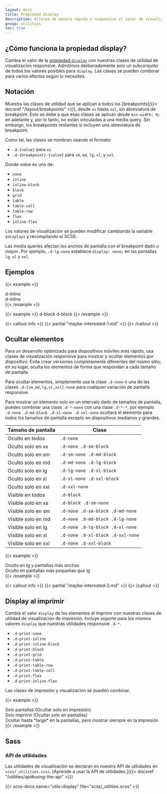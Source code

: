 ```yaml
---
layout: docs
title: Propiedad display
description: Alterna de manera rápida y responsive el valor de visualización de los componentes y más con nuestras utilidades de visualización. Incluye soporte para algunos de los valores más comunes, así como algunos extras para controlar la visualización al imprimir.
group: utilities
toc: true
---
```


## ¿Cómo funciona la propiedad display?

Cambia el valor de la [propiedad `display`](https://developer.mozilla.org/en-US/docs/Web/CSS/display) con nuestras clases de utilidad de visualización responsive. Admitimos deliberadamente solo un subconjunto de todos los valores posibles para `display`. Las clases se pueden combinar para varios efectos según lo necesites.

## Notación

Muestra las clases de utilidad que se aplican a todos los [breakpoints]({{< docsref "/layout/breakpoints" >}}), desde `xs` hasta `xxl`, sin abreviatura de breakpoint. Esto se debe a que esas clases se aplican desde `min-width: 0;` en adelante y, por lo tanto, no están vinculadas a una media query. Sin embargo, los breakpoints restantes sí incluyen una abreviatura de breakpoint.

Como tal, las clases se nombran usando el formato:

- `.d-{value}` para `xs`
- `.d-{breakpoint}-{value}` para `sm`, `md`, `lg`, `xl`, y `xxl`.

Donde *value* es uno de:

- `none`
- `inline`
- `inline-block`
- `block`
- `grid`
- `table`
- `table-cell`
- `table-row`
- `flex`
- `inline-flex`

Los valores de visualización se pueden modificar cambiando la variable `$displays` y recompilando el SCSS.

Las media queries afectan los anchos de pantalla con el breakpoint dado *o mayor*. Por ejemplo, `.d-lg-none` establece `display: none;` en las pantallas `lg`, `xl` y `xxl`.

## Ejemplos

{{< example >}}
<div class="d-inline p-2 bg-primary text-white">d-inline</div>
<div class="d-inline p-2 bg-dark text-white">d-inline</div>
{{< /example >}}

{{< example >}}
<span class="d-block p-2 bg-primary text-white">d-block</span>
<span class="d-block p-2 bg-dark text-white">d-block</span>
{{< /example >}}

{{< callout info >}}
{{< partial "maybe-interested-1.md" >}}
{{< /callout >}}

## Ocultar elementos

Para un desarrollo optimizado para dispositivos móviles más rápido, usa clases de visualización responsive para mostrar y ocultar elementos por dispositivo. Evita crear versiones completamente diferentes del mismo sitio; en su lugar, oculta los elementos de forma que respondan a cada tamaño de pantalla.

Para ocultar elementos, simplemente usa la clase `.d-none` o una de las clases `.d-{sm,md,lg,xl,xxl}-none` para cualquier variación de pantalla responsive.

Para mostrar un elemento solo en un intervalo dado de tamaños de pantalla, puedes combinar una clase `.d-*-none` con una clase `.d-*-*`, por ejemplo `.d-none .d-md-block .d-xl-none .d-xxl-none` ocultará el elemento para todos los tamaños de pantalla excepto en dispositivos medianos y grandes.

<table class="table">
  <thead>
    <tr>
      <th>Tamaño de pantalla</th>
      <th>Clase</th>
    </tr>
  </thead>
  <tbody>
    <tr>
      <td>Oculto en todos</td>
      <td><code>.d-none</code></td>
    </tr>
    <tr>
      <td>Oculto solo en xs</td>
      <td><code>.d-none .d-sm-block</code></td>
    </tr>
    <tr>
      <td>Oculto solo en sm</td>
      <td><code>.d-sm-none .d-md-block</code></td>
    </tr>
    <tr>
      <td>Oculto solo en md</td>
      <td><code>.d-md-none .d-lg-block</code></td>
    </tr>
    <tr>
      <td>Oculto solo en lg</td>
      <td><code>.d-lg-none .d-xl-block</code></td>
    </tr>
    <tr>
      <td>Oculto solo en xl</td>
      <td><code>.d-xl-none .d-xxl-block</code></td>
    </tr>
    <tr>
      <td>Oculto solo en xxl</td>
      <td><code>.d-xxl-none</code></td>
    </tr>
    <tr>
      <td>Visible en todos</td>
      <td><code>.d-block</code></td>
    </tr>
    <tr>
      <td>Visible solo en xs</td>
      <td><code>.d-block .d-sm-none</code></td>
    </tr>
    <tr>
      <td>Visible solo en sm</td>
      <td><code>.d-none .d-sm-block .d-md-none</code></td>
    </tr>
    <tr>
      <td>Visible solo en md</td>
      <td><code>.d-none .d-md-block .d-lg-none</code></td>
    </tr>
    <tr>
      <td>Visible solo en lg</td>
      <td><code>.d-none .d-lg-block .d-xl-none</code></td>
    </tr>
    <tr>
      <td>Visible solo en xl</td>
      <td><code>.d-none .d-xl-block .d-xxl-none</code></td>
    </tr>
    <tr>
      <td>Visible solo en xxl</td>
      <td><code>.d-none .d-xxl-block</code></td>
    </tr>
  </tbody>
</table>

{{< example >}}
<div class="d-lg-none">Oculto en lg y pantallas más anchas</div>
<div class="d-none d-lg-block">Oculto en pantallas más pequeñas que lg</div>
{{< /example >}}

{{< callout info >}}
{{< partial "maybe-interested-2.md" >}}
{{< /callout >}}

## Display al imprimir

Cambia el valor `display` de los elementos al imprimir con nuestras clases de utilidad de visualización de impresión. Incluye soporte para los mismos valores `display` que nuestras utilidades responsive `.d-*`.

- `.d-print-none`
- `.d-print-inline`
- `.d-print-inline-block`
- `.d-print-block`
- `.d-print-grid`
- `.d-print-table`
- `.d-print-table-row`
- `.d-print-table-cell`
- `.d-print-flex`
- `.d-print-inline-flex`

Las clases de impresión y visualización se pueden combinar.

{{< example >}}
<div class="d-print-none">Solo pantallas (Ocultar solo en impresión)</div>
<div class="d-none d-print-block">Solo imprimir (Ocultar solo en pantallas)</div>
<div class="d-none d-lg-block d-print-block">Ocultar hasta *large* en la pantallas, pero mostrar siempre en la impresión</div>
{{< /example >}}

## Sass

### API de utilidades

Las utilidades de visualización se declaran en nuestra API de utilidades en `scss/_utilities.scss`. [Aprende a usar la API de utilidades.]({{< docsref "/utilities/api#using-the-api" >}})

{{< scss-docs name="utils-display" file="scss/_utilities.scss" >}}
